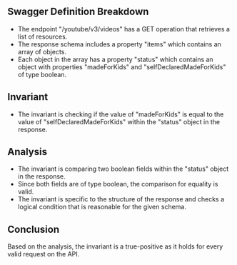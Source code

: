 ## Swagger Definition Breakdown
- The endpoint "/youtube/v3/videos" has a GET operation that retrieves a list of resources.
- The response schema includes a property "items" which contains an array of objects.
- Each object in the array has a property "status" which contains an object with properties "madeForKids" and "selfDeclaredMadeForKids" of type boolean.

## Invariant
- The invariant is checking if the value of "madeForKids" is equal to the value of "selfDeclaredMadeForKids" within the "status" object in the response.

## Analysis
- The invariant is comparing two boolean fields within the "status" object in the response.
- Since both fields are of type boolean, the comparison for equality is valid.
- The invariant is specific to the structure of the response and checks a logical condition that is reasonable for the given schema.

## Conclusion
Based on the analysis, the invariant is a true-positive as it holds for every valid request on the API.
